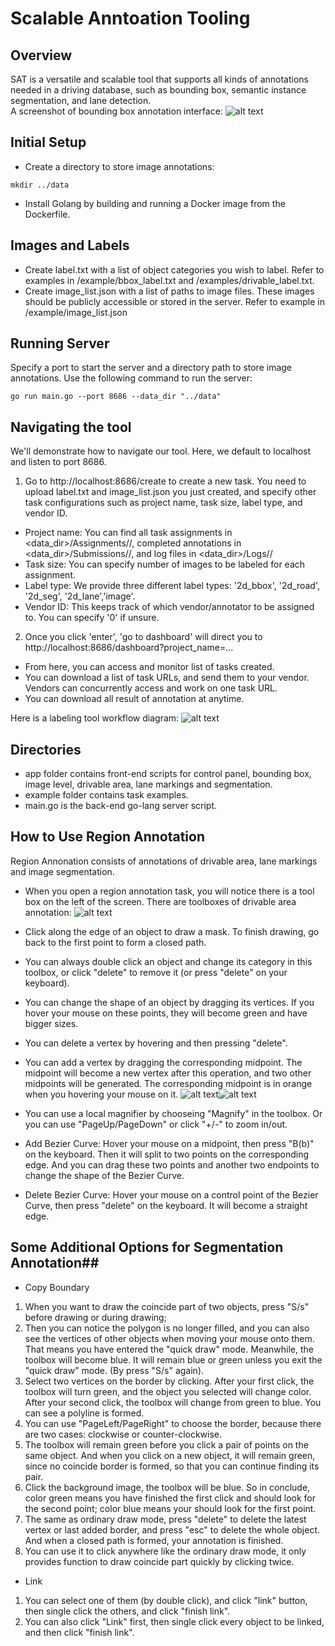 # Scalable Anntoation Tooling

## Overview ##
SAT is a versatile and scalable tool that supports all kinds of annotations needed in a driving database, such as bounding box, semantic instance segmentation, and lane detection.  
A screenshot of bounding box annotation interface:
![alt text](/example/bbox_tool.jpg)

## Initial Setup ##
* Create a directory to store image annotations: 
```
mkdir ../data
```
* Install Golang by building and running a Docker image from the 
Dockerfile.  

## Images and Labels ##
* Create label.txt with a list of object categories you wish to label. 
Refer to examples in /example/bbox_label.txt and /examples/drivable_label.txt. 
* Create image_list.json with a list of paths to image files. These images 
should be publicly accessible or stored in the server. Refer to example in
/example/image_list.json

## Running Server ##
Specify a port to start the server and a directory path to store 
image annotations. Use the following command to run the server:
```
go run main.go --port 8686 --data_dir "../data"
```

## Navigating the tool ##
We'll demonstrate how to navigate our tool. Here, we default to localhost and 
listen to port 8686.

1. Go to http://localhost:8686/create to create a new task. You need to 
upload label.txt and image_list.json you just created, and specify other 
task configurations such as project name, task size, label type, and vendor ID. 
* Project name: You can find all task assignments in 
<data_dir>/Assignments/<project name>/, completed annotations in  
<data_dir>/Submissions/<project name>/, and log files in 
<data_dir>/Logs/<project name>/
* Task size: You can specify number of images to be labeled for each assignment.
* Label type: We provide three different label types: '2d_bbox', '2d_road', '2d_seg', '2d_lane','image'.
* Vendor ID: This keeps track of which vendor/annotator to be assigned to. 
You can specify '0' if unsure.

2. Once you click 'enter', 'go to dashboard' will direct you to 
http://localhost:8686/dashboard?project_name=<project 
name>... 
* From here, you can access and monitor list of tasks 
created. 
* You can download a list of task URLs, and send them to your 
vendor. Vendors can concurrently access and work on one task URL. 
* You can download all result of annotation at anytime.

Here is a labeling tool workflow diagram:
![alt text](/example/workflow.jpg) 

## Directories ##
* app folder contains front-end scripts for control panel, bounding box, 
image level, drivable area, lane markings and segmentation.
* example folder contains task examples.
* main.go is the back-end go-lang server script.

## How to Use Region Annotation ##
Region Annonation consists of annotations of drivable area, lane markings and image segmentation.
* When you open a region annotation task, you will notice there is a tool box on the left of the screen. There are toolboxes of drivable area annotation:
![alt text](/example/tool_for_road.png)

* Click along the edge of an object to draw a mask. To finish drawing, go back to the first point to form a closed path.
* You can always double click an object and change its category in this toolbox, or click "delete" to remove it (or press "delete" on your keyboard).
* You can change the shape of an object by dragging its vertices. If you hover your mouse on these points, they will become green and have bigger sizes.
* You can delete a vertex by hovering and then pressing "delete".
* You can add a vertex by dragging the corresponding midpoint. The midpoint will become a new vertex after this operation, and two other midpoints will be generated. The corresponding midpoint is in orange when you hovering your mouse on it.
![alt text](/example/vertex.png)![alt text](/example/midpoint.png)

* You can use a local magnifier by chooseing "Magnify" in the toolbox. Or you can use "PageUp/PageDown" or click "+/-" to zoom in/out.
* Add Bezier Curve: Hover your mouse on a midpoint, then press "B(b)" on the keyboard. Then it will split to two points on the corresponding edge. And you can drag these two points and another two endpoints to change the shape of the Bezier Curve.
* Delete Bezier Curve: Hover your mouse on a control point of the Bezier Curve, then press "delete" on the keyboard. It will become a straight edge.


## Some Additional Options for Segmentation Annotation##
* Copy Boundary
1. When you want to draw the coincide part of two objects, press "S/s" before drawing or during drawing;
2. Then you can notice the polygon is no longer filled, and you can also see the vertices of other objects when moving your mouse onto them. That means you have entered the "quick draw" mode. Meanwhile, the toolbox will become blue. It will remain blue or green unless you exit the "quick draw" mode. (By press "S/s" again).
3. Select two vertices on the border by clicking. After your first click, the toolbox will turn green, and the object you selected will change color. After your second click, the toolbox will change from green to blue. You can see a polyline is formed.
4. You can use "PageLeft/PageRight" to choose the border, because there are two cases: clockwise or counter-clockwise.
5. The toolbox will remain green before you click a pair of points on the same object. And when you click on a new object, it will remain green, since no coincide border is formed, so that you can continue finding its pair.
6. Click the background image, the toolbox will be blue. So in conclude, color green means you have finished the first click and should look for the second point; color blue means your should look for the first point.
7. The same as ordinary draw mode, press "delete" to delete the latest vertex or last added border, and press "esc" to delete the whole object. And when a closed path is formed, your annotation is finished.
8. You can use it to click anywhere like the ordinary draw mode, it only provides function to draw coincide part quickly by clicking twice.
* Link
1. You can select one of them (by double click), and click "link" button, then single click the others, and click "finish link".
2. You can also click "Link" first, then single click every object to be linked, and then click "finish link".

